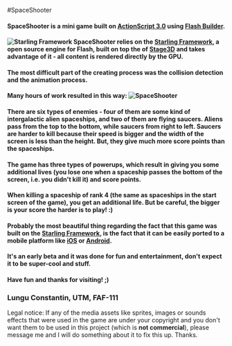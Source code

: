 #SpaceShooter

#### SpaceShooter is a mini game built on [ActionScript 3.0](http://en.wikipedia.org/wiki/ActionScript) using [Flash Builder](http://www.adobe.com/products/flash-builder.html). 
#### ![Starling Framework](http://gamua.com/img/starling/title-logo.png) SpaceShooter relies on the [Starling Framework](http://gamua.com/starling/), a open source engine for Flash, built on top the of [Stage3D](http://www.adobe.com/devnet/flashplayer/stage3d.html) and takes advantage of it - all content is rendered directly by the GPU.
#### The most difficult part of the creating process was the collision detection and the animation process. 
#### Many hours of work resulted in this way: ![SpaceShooter](http://oi39.tinypic.com/euixl2.jpg)
#### There are six types of enemies - four of them are some kind of intergalactic alien spaceships, and two of them are flying saucers. Aliens pass from the top to the bottom, while saucers from right to left. Saucers are harder to kill because their speed is bigger and the width of the screen is less than the height. But, they give much more score points than the spaceships.
#### The game has three types of powerups, which result in giving you some additional lives (you lose one when a spaceship passes the bottom of the screen, i.e. you didn't kill it) and score points.
#### When killing a spaceship of rank 4 (the same as spaceships in the start screen of the game), you get an additional life. But be careful, the bigger is your score the harder is to play! :)
#### Probably the most beautiful thing regarding the fact that this game was built on the [Starling Framework](http://gamua.com/starling/), is the fact that it can be easily ported to a mobile platform like [iOS](http://ro.wikipedia.org/wiki/IOS_(Apple)) or [Android](http://en.wikipedia.org/wiki/Android_(operating_system)).
#### It's an early beta and it was done for fun and entertainment, don't expect it to be super-cool and stuff.
#### Have fun and thanks for visiting! ;)

### Lungu Constantin, UTM, FAF-111

Legal notice: If any of the media assets like sprites, images or sounds effects that were used in the game are under your copyright and you don't want them to be used in this project (which is **not commercial**), please message me and I will do something about it to fix this up. Thanks.


